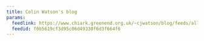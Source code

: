 ```yaml
---
title: Colin Watson's blog
params:
  feedlink: https://www.chiark.greenend.org.uk/~cjwatson/blog/feeds/all.atom.xml
  feedid: f0b5619cf3d95c06d49330f6d3f664f6
---
```

